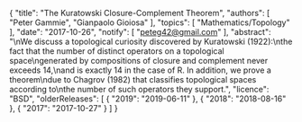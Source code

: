 {
    "title": "The Kuratowski Closure-Complement Theorem",
    "authors": [
        "Peter Gammie",
        "Gianpaolo Gioiosa"
    ],
    "topics": [
        "Mathematics/Topology"
    ],
    "date": "2017-10-26",
    "notify": [
        "peteg42@gmail.com"
    ],
    "abstract": "\nWe discuss a topological curiosity discovered by Kuratowski (1922):\nthe fact that the number of distinct operators on a topological space\ngenerated by compositions of closure and complement never exceeds 14,\nand is exactly 14 in the case of R. In addition, we prove a theorem\ndue to Chagrov (1982) that classifies topological spaces according to\nthe number of such operators they support.",
    "licence": "BSD",
    "olderReleases": [
        {
            "2019": "2019-06-11"
        },
        {
            "2018": "2018-08-16"
        },
        {
            "2017": "2017-10-27"
        }
    ]
}